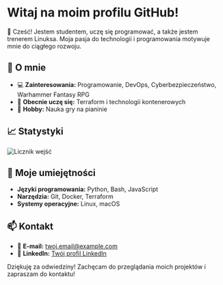 # Witaj na moim profilu GitHub!

👋 Cześć! Jestem studentem, uczę się programować, a także jestem trenerem Linuksa. Moja pasja do technologii i programowania motywuje mnie do ciągłego rozwoju. 

## 🚀 O mnie

- 💻 **Zainteresowania:** Programowanie, DevOps, Cyberbezpieczeństwo, Warhammer Fantasy RPG
- 🌱 **Obecnie uczę się:** Terraform i technologii kontenerowych
- 🎹 **Hobby:** Nauka gry na pianinie

## 📈 Statystyki

![Licznik wejść](https://komarev.com/ghpvc/?username=Sebastian-Koziatek&color=blue&style=flat)

## 🔧 Moje umiejętności

- **Języki programowania:** Python, Bash, JavaScript
- **Narzędzia:** Git, Docker, Terraform
- **Systemy operacyjne:** Linux, macOS

## 📫 Kontakt

- 💬 **E-mail:** twoj.email@example.com
- 🔗 **LinkedIn:** [Twój profil LinkedIn](https://linkedin.com/in/twojprofil)

Dziękuję za odwiedziny! Zachęcam do przeglądania moich projektów i zapraszam do kontaktu!
